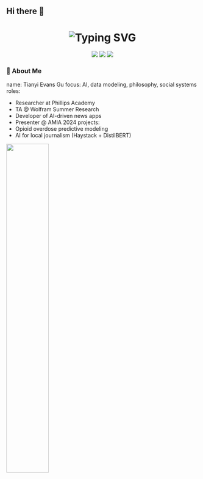 ## Hi there 👋

<h1 align="center">
  <img src="https://readme-typing-svg.herokuapp.com?font=Fira+Code&size=28&pause=1000&color=00F7FF&center=true&vCenter=true&width=800&lines=Hi%2C+I'm+Tianyi+Evans+Gu;Data+Science+%E2%9D%A4%EF%B8%8F+Philosophy+%E2%9C%8A+Social+Systems;AI+for+Social+Good+%E2%9C%A8+Maker+%E2%9C%94%EF%B8%8F+Writer+%F0%9F%93%9D%EF%B8%8F" alt="Typing SVG" />
</h1>

<p align="center">
  <img src="https://img.shields.io/badge/PhiIips%20Academy-%20Andover-blue?style=for-the-badge" />
  <img src="https://img.shields.io/badge/Data%20Science-ML%20%26%20AI-critical?style=for-the-badge&logo=python" />
  <img src="https://img.shields.io/badge/Wolfram%20TA-Research-red?style=for-the-badge&logo=wolfram" />
</p>


### 🧠 About Me

name: Tianyi Evans Gu
focus: AI, data modeling, philosophy, social systems
roles:
  - Researcher at Phillips Academy
  - TA @ Wolfram Summer Research
  - Developer of AI-driven news apps
  - Presenter @ AMIA 2024
projects:
  - Opioid overdose predictive modeling
  - AI for local journalism (Haystack + DistilBERT)


<img src="https://github-readme-stats.vercel.app/api/top-langs/?username=tianyi-gu&layout=compact&theme=tokyonight&hide_border=true" width="47%" /> </p>

